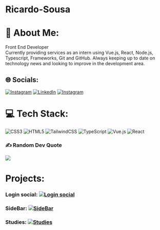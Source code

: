 # Ricardo-Sousa

# 💫 About Me:
Front End Developer<br>Currently providing services as an intern using Vue.js, React, Node.js, Typescript, Frameworks, Git and GitHub. Always keeping up to date on technology news and looking to improve in the development area.<br>


## 🌐 Socials:
[![Instagram](https://img.shields.io/badge/Instagram-%23E4405F.svg?logo=Instagram&logoColor=white)](https://instagram.com/eae_ricard) [![LinkedIn](https://img.shields.io/badge/LinkedIn-%230077B5.svg?logo=linkedin&logoColor=white)](https://linkedin.com/in/devricardosousa) [![Instagram](https://img.shields.io/badge/Instagram-%23E4405F.svg?logo=Instagram&logoColor=white)](https://instagram.com/dev__rick)

# 💻 Tech Stack:
![CSS3](https://img.shields.io/badge/css3-%231572B6.svg?style=for-the-badge&logo=css3&logoColor=white) ![HTML5](https://img.shields.io/badge/html5-%23E34F26.svg?style=for-the-badge&logo=html5&logoColor=white) ![TailwindCSS](https://img.shields.io/badge/tailwindcss-%2338B2AC.svg?style=for-the-badge&logo=tailwind-css&logoColor=white) ![TypeScript](https://img.shields.io/badge/typescript-%23007ACC.svg?style=for-the-badge&logo=typescript&logoColor=white) ![Vue.js](https://img.shields.io/badge/vuejs-%2335495e.svg?style=for-the-badge&logo=vuedotjs&logoColor=%234FC08D) ![React](https://img.shields.io/badge/react-%2335495e.svg?style=for-the-badge&logo=react&logoColor=%234FC08D)
<!-- # 📊 GitHub Stats:
![](https://github-readme-stats.vercel.app/api?username=Ricardo-Sousa&theme=dark&hide_border=false&include_all_commits=false&count_private=false)<br/>
![](https://github-readme-streak-stats.herokuapp.com/?user=Ricardo-Sousa&theme=dark&hide_border=false)<br/>
![](https://github-readme-stats.vercel.app/api/top-langs/?username=Ricardo-Sousa&theme=dark&hide_border=false&include_all_commits=false&count_private=false&layout=compact) -->

### ✍️ Random Dev Quote
![](https://quotes-github-readme.vercel.app/api?type=horizontal&theme=radical)

# Projects:
### Login social:      [![Login social](https://img.shields.io/badge/Link-%234FC08D.svg?logo=Link&logoColor=white)](https://github.com/Rcardo-Sousa/social-login) 
### SideBar:      [![SideBar](https://img.shields.io/badge/Link-%234FC08D.svg?logo=Link&logoColor=white)](https://github.com/Rcardo-Sousa/sideBar) 
### Studies:      [![Studies](https://img.shields.io/badge/Link-%234FC08D.svg?logo=Link&logoColor=white)](https://github.com/Rcardo-Sousa/project-studies) 
